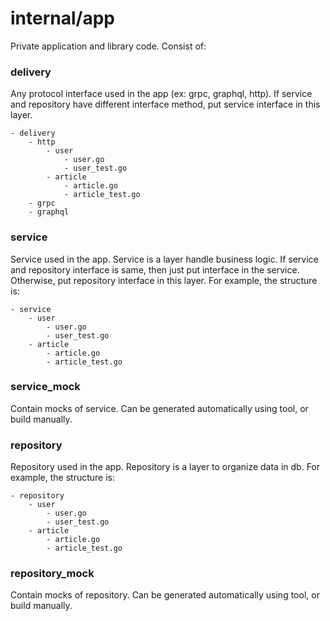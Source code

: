 # internal/app

Private application and library code. Consist of:

### delivery

Any protocol interface used in the app (ex: grpc, graphql, http). If service and repository have different interface method, put service interface in this layer.

```
- delivery
    - http
        - user
            - user.go
            - user_test.go
        - article
            - article.go
            - article_test.go
    - grpc
    - graphql
```

### service

Service used in the app. Service is a layer handle business logic. If service and repository interface is same, then just put interface in the service. Otherwise, put repository interface in this layer. For example, the structure is:

```
- service
    - user
        - user.go
        - user_test.go
    - article
        - article.go
        - article_test.go
```

### service_mock

Contain mocks of service. Can be generated automatically using tool, or build manually.

### repository

Repository used in the app. Repository is a layer to organize data in db. For example, the structure is:

```
- repository
    - user
        - user.go
        - user_test.go
    - article
        - article.go
        - article_test.go
```

### repository_mock

Contain mocks of repository. Can be generated automatically using tool, or build manually.
